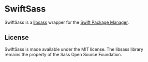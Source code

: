 # SwiftSass

SwiftSass is a [libsass][sass] wrapper for the [Swift Package Manager][spm].

## License

SwiftSass is made available under the MIT license. The libsass library remains the property of the Sass Open Source Foundation.

[sass]: https://github.com/sass/libsass
[spm]: https://swift.org/package-manager
